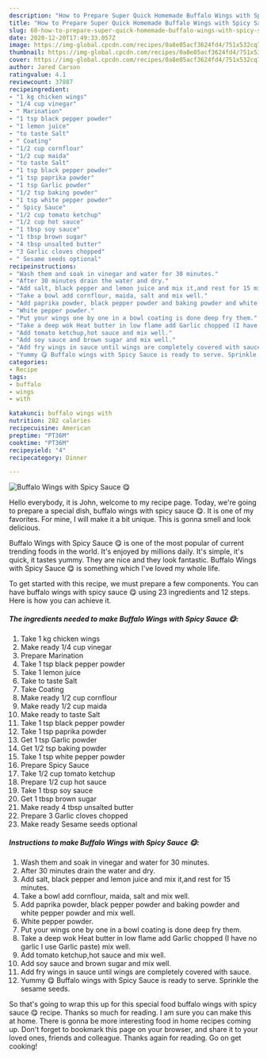 ```yaml
---
description: "How to Prepare Super Quick Homemade Buffalo Wings with Spicy Sauce 😋"
title: "How to Prepare Super Quick Homemade Buffalo Wings with Spicy Sauce 😋"
slug: 60-how-to-prepare-super-quick-homemade-buffalo-wings-with-spicy-sauce
date: 2020-12-20T17:49:33.057Z
image: https://img-global.cpcdn.com/recipes/0a8e05acf3624fd4/751x532cq70/buffalo-wings-with-spicy-sauce-😋-recipe-main-photo.jpg
thumbnail: https://img-global.cpcdn.com/recipes/0a8e05acf3624fd4/751x532cq70/buffalo-wings-with-spicy-sauce-😋-recipe-main-photo.jpg
cover: https://img-global.cpcdn.com/recipes/0a8e05acf3624fd4/751x532cq70/buffalo-wings-with-spicy-sauce-😋-recipe-main-photo.jpg
author: Jared Carson
ratingvalue: 4.1
reviewcount: 37887
recipeingredient:
- "1 kg chicken wings"
- "1/4 cup vinegar"
- " Marination"
- "1 tsp black pepper powder"
- "1 lemon juice"
- "to taste Salt"
- " Coating"
- "1/2 cup cornflour"
- "1/2 cup maida"
- "to taste Salt"
- "1 tsp black pepper powder"
- "1 tsp paprika powder"
- "1 tsp Garlic powder"
- "1/2 tsp baking powder"
- "1 tsp white pepper powder"
- " Spicy Sauce"
- "1/2 cup tomato ketchup"
- "1/2 cup hot sauce"
- "1 tbsp soy sauce"
- "1 tbsp brown sugar"
- "4 tbsp unsalted butter"
- "3 Garlic cloves chopped"
- " Sesame seeds optional"
recipeinstructions:
- "Wash them and soak in vinegar and water for 30 minutes."
- "After 30 minutes drain the water and dry."
- "Add salt, black pepper and lemon juice and mix it,and rest for 15 minutes."
- "Take a bowl add cornflour, maida, salt and mix well."
- "Add paprika powder, black pepper powder and baking powder and white pepper powder and mix well."
- "White pepper powder."
- "Put your wings one by one in a bowl coating is done deep fry them."
- "Take a deep wok Heat butter in low flame add Garlic chopped (I have no garlic I use Garlic paste) mix well."
- "Add tomato ketchup,hot sauce and mix well."
- "Add soy sauce and brown sugar and mix well."
- "Add fry wings in sauce until wings are completely covered with sauce."
- "Yummy 😋 Buffalo wings with Spicy Sauce is ready to serve. Sprinkle the sesame seeds."
categories:
- Recipe
tags:
- buffalo
- wings
- with

katakunci: buffalo wings with 
nutrition: 282 calories
recipecuisine: American
preptime: "PT36M"
cooktime: "PT36M"
recipeyield: "4"
recipecategory: Dinner

---
```



![Buffalo Wings with Spicy Sauce 😋](https://img-global.cpcdn.com/recipes/0a8e05acf3624fd4/751x532cq70/buffalo-wings-with-spicy-sauce-😋-recipe-main-photo.jpg)

Hello everybody, it is John, welcome to my recipe page. Today, we're going to prepare a special dish, buffalo wings with spicy sauce 😋. It is one of my favorites. For mine, I will make it a bit unique. This is gonna smell and look delicious.



Buffalo Wings with Spicy Sauce 😋 is one of the most popular of current trending foods in the world. It's enjoyed by millions daily. It's simple, it's quick, it tastes yummy. They are nice and they look fantastic. Buffalo Wings with Spicy Sauce 😋 is something which I've loved my whole life.


To get started with this recipe, we must prepare a few components. You can have buffalo wings with spicy sauce 😋 using 23 ingredients and 12 steps. Here is how you can achieve it.

<!--inarticleads1-->

##### The ingredients needed to make Buffalo Wings with Spicy Sauce 😋:

1. Take 1 kg chicken wings
1. Make ready 1/4 cup vinegar
1. Prepare  Marination
1. Take 1 tsp black pepper powder
1. Take 1 lemon juice
1. Take to taste Salt
1. Take  Coating
1. Make ready 1/2 cup cornflour
1. Make ready 1/2 cup maida
1. Make ready to taste Salt
1. Take 1 tsp black pepper powder
1. Take 1 tsp paprika powder
1. Get 1 tsp Garlic powder
1. Get 1/2 tsp baking powder
1. Take 1 tsp white pepper powder
1. Prepare  Spicy Sauce
1. Take 1/2 cup tomato ketchup
1. Prepare 1/2 cup hot sauce
1. Take 1 tbsp soy sauce
1. Get 1 tbsp brown sugar
1. Make ready 4 tbsp unsalted butter
1. Prepare 3 Garlic cloves chopped
1. Make ready  Sesame seeds optional




<!--inarticleads2-->

##### Instructions to make Buffalo Wings with Spicy Sauce 😋:

1. Wash them and soak in vinegar and water for 30 minutes.
1. After 30 minutes drain the water and dry.
1. Add salt, black pepper and lemon juice and mix it,and rest for 15 minutes.
1. Take a bowl add cornflour, maida, salt and mix well.
1. Add paprika powder, black pepper powder and baking powder and white pepper powder and mix well.
1. White pepper powder.
1. Put your wings one by one in a bowl coating is done deep fry them.
1. Take a deep wok Heat butter in low flame add Garlic chopped (I have no garlic I use Garlic paste) mix well.
1. Add tomato ketchup,hot sauce and mix well.
1. Add soy sauce and brown sugar and mix well.
1. Add fry wings in sauce until wings are completely covered with sauce.
1. Yummy 😋 Buffalo wings with Spicy Sauce is ready to serve. Sprinkle the sesame seeds.




So that's going to wrap this up for this special food buffalo wings with spicy sauce 😋 recipe. Thanks so much for reading. I am sure you can make this at home. There is gonna be more interesting food in home recipes coming up. Don't forget to bookmark this page on your browser, and share it to your loved ones, friends and colleague. Thanks again for reading. Go on get cooking!
